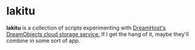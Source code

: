 lakitu
======

**lakitu** is a collection of scripts experimenting with [DreamHost's DreamObjects cloud storage service.][1] If I get the hang of it, maybe they'll combine in some sort of app.



[1]: http://docs.dreamobjects.net/index.html "DreamObjects is an object-based, cloud storage service built on top of the open source project Ceph."
